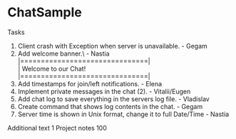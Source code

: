 # ChatSample

Tasks
1. Client crash with Exception when server is unavailable. - Gegam
2. Add welcome banner.\ - Nastia
   |===============================|\
   |     Welcome to our Chat!      \
   |===============================|
3. Add timestamps for join/left notifications. - Elena
4. Implement private messages in the chat (2). - Vitalii/Eugen
5. Add chat log to save everything in the servers log file. - Vladislav
6. Create command that shows log contents in the chat. - Gegam
7. Server time is shown in Unix format, change it to full Date/Time - Nastia

Additional text 1
Project notes 100

